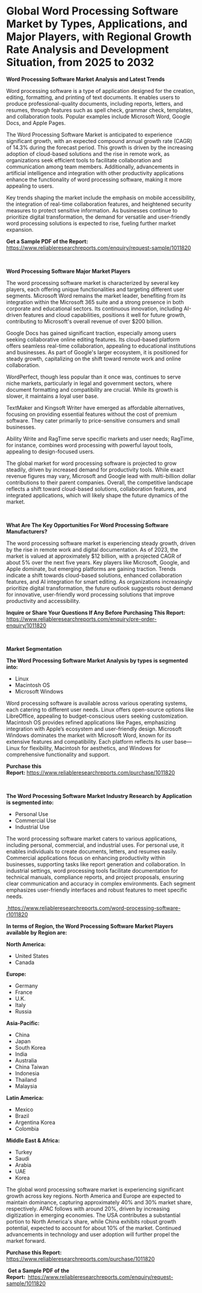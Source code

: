 <p><h1>Global Word Processing Software Market by Types, Applications, and Major Players, with Regional Growth Rate Analysis and Development Situation, from 2025 to 2032</h1></p><p><strong>Word Processing Software Market Analysis and Latest Trends</strong></p>
<p><p>Word processing software is a type of application designed for the creation, editing, formatting, and printing of text documents. It enables users to produce professional-quality documents, including reports, letters, and resumes, through features such as spell check, grammar check, templates, and collaboration tools. Popular examples include Microsoft Word, Google Docs, and Apple Pages.</p><p>The Word Processing Software Market is anticipated to experience significant growth, with an expected compound annual growth rate (CAGR) of 14.3% during the forecast period. This growth is driven by the increasing adoption of cloud-based solutions and the rise in remote work, as organizations seek efficient tools to facilitate collaboration and communication among team members. Additionally, advancements in artificial intelligence and integration with other productivity applications enhance the functionality of word processing software, making it more appealing to users. </p><p>Key trends shaping the market include the emphasis on mobile accessibility, the integration of real-time collaboration features, and heightened security measures to protect sensitive information. As businesses continue to prioritize digital transformation, the demand for versatile and user-friendly word processing solutions is expected to rise, fueling further market expansion.</p></p>
<p><strong>Get a Sample PDF of the Report:&nbsp;</strong> <a href="https://www.reliableresearchreports.com/enquiry/request-sample/1011820?utm_campaign=13&utm_medium=2&utm_source=Github&utm_content=ia&utm_term=17042025&utm_id=word-processing-software">https://www.reliableresearchreports.com/enquiry/request-sample/1011820</a></p>
<p>&nbsp;</p>
<p><strong>Word Processing Software Major Market Players</strong></p>
<p><p>The word processing software market is characterized by several key players, each offering unique functionalities and targeting different user segments. Microsoft Word remains the market leader, benefiting from its integration within the Microsoft 365 suite and a strong presence in both corporate and educational sectors. Its continuous innovation, including AI-driven features and cloud capabilities, positions it well for future growth, contributing to Microsoft's overall revenue of over $200 billion.</p><p>Google Docs has gained significant traction, especially among users seeking collaborative online editing features. Its cloud-based platform offers seamless real-time collaboration, appealing to educational institutions and businesses. As part of Google's larger ecosystem, it is positioned for steady growth, capitalizing on the shift toward remote work and online collaboration.</p><p>WordPerfect, though less popular than it once was, continues to serve niche markets, particularly in legal and government sectors, where document formatting and compatibility are crucial. While its growth is slower, it maintains a loyal user base.</p><p>TextMaker and Kingsoft Writer have emerged as affordable alternatives, focusing on providing essential features without the cost of premium software. They cater primarily to price-sensitive consumers and small businesses.</p><p>Ability Write and RagTime serve specific markets and user needs; RagTime, for instance, combines word processing with powerful layout tools, appealing to design-focused users.</p><p>The global market for word processing software is projected to grow steadily, driven by increased demand for productivity tools. While exact revenue figures may vary, Microsoft and Google lead with multi-billion dollar contributions to their parent companies. Overall, the competitive landscape reflects a shift toward cloud-based solutions, collaboration features, and integrated applications, which will likely shape the future dynamics of the market.</p></p>
<p>&nbsp;</p>
<p><strong>What Are The Key Opportunities For Word Processing Software Manufacturers?</strong></p>
<p><p>The word processing software market is experiencing steady growth, driven by the rise in remote work and digital documentation. As of 2023, the market is valued at approximately $12 billion, with a projected CAGR of about 5% over the next five years. Key players like Microsoft, Google, and Apple dominate, but emerging platforms are gaining traction. Trends indicate a shift towards cloud-based solutions, enhanced collaboration features, and AI integration for smart editing. As organizations increasingly prioritize digital transformation, the future outlook suggests robust demand for innovative, user-friendly word processing solutions that improve productivity and accessibility.</p></p>
<p><strong>Inquire or Share Your Questions If Any Before Purchasing This Report:</strong> <a href="https://www.reliableresearchreports.com/enquiry/pre-order-enquiry/1011820?utm_campaign=13&utm_medium=2&utm_source=Github&utm_content=ia&utm_term=17042025&utm_id=word-processing-software">https://www.reliableresearchreports.com/enquiry/pre-order-enquiry/1011820</a></p>
<p>&nbsp;</p>
<p><strong>Market Segmentation</strong></p>
<p><strong>The Word Processing Software Market Analysis by types is segmented into:</strong></p>
<p><ul><li>Linux</li><li>Macintosh OS</li><li>Microsoft Windows</li></ul></p>
<p><p>Word processing software is available across various operating systems, each catering to different user needs. Linux offers open-source options like LibreOffice, appealing to budget-conscious users seeking customization. Macintosh OS provides refined applications like Pages, emphasizing integration with Apple’s ecosystem and user-friendly design. Microsoft Windows dominates the market with Microsoft Word, known for its extensive features and compatibility. Each platform reflects its user base—Linux for flexibility, Macintosh for aesthetics, and Windows for comprehensive functionality and support.</p></p>
<p><strong>Purchase this Report:&nbsp;</strong><a href="https://www.reliableresearchreports.com/purchase/1011820?utm_campaign=13&utm_medium=2&utm_source=Github&utm_content=ia&utm_term=17042025&utm_id=word-processing-software">https://www.reliableresearchreports.com/purchase/1011820</a></p>
<p>&nbsp;</p>
<p><strong>The Word Processing Software Market Industry Research by Application is segmented into:</strong></p>
<p><ul><li>Personal Use</li><li>Commercial Use</li><li>Industrial Use</li></ul></p>
<p><p>The word processing software market caters to various applications, including personal, commercial, and industrial uses. For personal use, it enables individuals to create documents, letters, and resumes easily. Commercial applications focus on enhancing productivity within businesses, supporting tasks like report generation and collaboration. In industrial settings, word processing tools facilitate documentation for technical manuals, compliance reports, and project proposals, ensuring clear communication and accuracy in complex environments. Each segment emphasizes user-friendly interfaces and robust features to meet specific needs.</p></p>
<p><a href="https://www.reliableresearchreports.com/word-processing-software-r1011820?utm_campaign=13&utm_medium=2&utm_source=Github&utm_content=ia&utm_term=17042025&utm_id=word-processing-software">&nbsp;https://www.reliableresearchreports.com/word-processing-software-r1011820</a></p>
<p><strong>In terms of Region, the Word Processing Software Market Players available by Region are:</strong></p>
<p>
    <p> <strong> North America: </strong>
        <ul>
            <li>United States</li>
            <li>Canada</li>
        </ul>
        </p> 
    <p> <strong> Europe: </strong>
        <ul>
            <li>Germany</li>
            <li>France</li>
            <li>U.K.</li>
            <li>Italy</li>
            <li>Russia</li>
        </ul>
        </p> 
    <p> <strong> Asia-Pacific: </strong>
        <ul>
            <li>China</li>
            <li>Japan</li>
            <li>South Korea</li>
            <li>India</li>
            <li>Australia</li>
            <li>China Taiwan</li>
            <li>Indonesia</li>
            <li>Thailand</li>
            <li>Malaysia</li>
        </ul>
        </p> 
    <p> <strong> Latin America: </strong>
        <ul>
            <li>Mexico</li>
            <li>Brazil</li>
            <li>Argentina Korea</li>
            <li>Colombia</li>
        </ul>
        </p> 
    <p> <strong> Middle East & Africa: </strong>
        <ul>
            <li>Turkey</li>
            <li>Saudi</li>
            <li>Arabia</li>
            <li>UAE</li>
            <li>Korea</li>
        </ul>
    </p>
    </p>
<p><p>The global word processing software market is experiencing significant growth across key regions. North America and Europe are expected to maintain dominance, capturing approximately 40% and 30% market share, respectively. APAC follows with around 20%, driven by increasing digitization in emerging economies. The USA contributes a substantial portion to North America's share, while China exhibits robust growth potential, expected to account for about 10% of the market. Continued advancements in technology and user adoption will further propel the market forward.</p></p>
<p><strong>Purchase this Report: </strong><a href="https://www.reliableresearchreports.com/purchase/1011820?utm_campaign=13&utm_medium=2&utm_source=Github&utm_content=ia&utm_term=17042025&utm_id=word-processing-software">https://www.reliableresearchreports.com/purchase/1011820</a></p>
<p>&nbsp;<strong>Get a Sample PDF of the Report:&nbsp;&nbsp;</strong><a href="https://www.reliableresearchreports.com/enquiry/request-sample/1011820?utm_campaign=13&utm_medium=2&utm_source=Github&utm_content=ia&utm_term=17042025&utm_id=word-processing-software">https://www.reliableresearchreports.com/enquiry/request-sample/1011820</a></p>
<p><strong></strong></p>
<p><p></p><p></p><p></p></p>